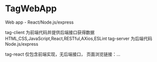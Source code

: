 # TagWebApp
Web app - React/Node.js/express

tag-client 为前端代码并提供后端接口获得数据 HTML,CSS,JavaScript,React,RESTful,AXios,ESLint
tag-server 为后端代码 Node.js/express

tag-react 仅包含前端实现，无后端接口， 页面浏览链接：...
